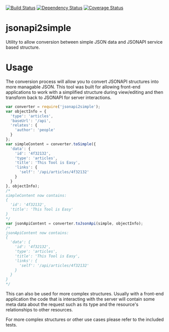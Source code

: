 [![Build
Status](https://travis-ci.org/jthoms1/jsonapi2simple.svg?branch=master)](https://travis-ci.org/jthoms1/jsonapi2simple)
[![Dependency Status](https://david-dm.org/jthoms1/jsonapi2simple.svg)](https://david-dm.org/jthoms1/jsonapi2simple)
[![Coverage Status](https://coveralls.io/repos/jthoms1/jsonapi2simple/badge.svg?branch=master&service=github)](https://coveralls.io/github/jthoms1/jsonapi2simple?branch=master)
# jsonapi2simple
Utility to allow conversion between simple JSON data and JSONAPI service based structure.

# Usage
The conversion process will allow you to convert JSONAPI structures into more managable JSON.
This tool was built for allowing front-end applications to work with a simplified structure during view/editing and then transform back to JSONAPI for server interactions.
```javascript
var converter = require('jsonapi2simple');
var objectInfo = {
  'type': 'articles',
  'baseUrl': '/api',
  'relates': {
    'author': 'people'
  }
};
var simpleContent = converter.toSimple({
  'data': {
    'id': '4f32132',
    'type': 'articles',
    'title': 'This Tool is Easy',
    'links': {
      'self': '/api/articles/4f32132'
    }
  }
}, objectInfo);
/*
simpleContent now contains:
{
  'id': '4f32132',
  'title': 'This Tool is Easy'
}
*/
var jsonApiContent = converter.toJsonApi(simple, objectInfo);
/*
jsonApiContent now contains:
{
  'data': {
    'id': '4f32132',
    'type': 'articles',
    'title': 'This Tool is Easy',
    'links': {
      'self': '/api/articles/4f32132'
    }
  }
}
*/
```

This can also be used for more complex structures. Usually with a front-end application the code that is interacting with the server will contain some meta data about the request such as its type and the resource's relationships to other resources.

For more complex structures or other use cases please refer to the included tests.
